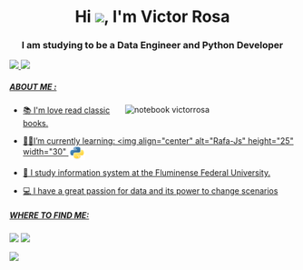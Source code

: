 <h1 align="center">Hi  <img src="https://raw.githubusercontent.com/kaueMarques/kaueMarques/master/hi.gif" width="30px">, I'm Victor Rosa</h1>
<h3 align="center">I am  studying to be a Data Engineer and Python Developer</h3>


<div>
  <a href="https://github.com/Victor-Rosa">
  <img height="160em" src="https://github-readme-stats.vercel.app/api?username=Victor-Rosa&show_icons=true&theme=react&include_all_commits=true&count_private=true"/>
  <img height="160em" src="https://github-readme-stats.vercel.app/api/top-langs/?username=Victor-Rosa&layout=compact&langs_count=7&theme=react"/>
</div>



##### ABOUT ME :

<img src="https://raw.githubusercontent.com/MicaelliMedeiros/micaellimedeiros/master/image/computer-illustration.png" min-width="400px" max-width="400px" width="300px" align="right" alt="notebook victorrosa">

 - 📚 I'm love read classic books.
- 👨‍💻I’m currently learning:  <img align="center" alt="Rafa-Js" height="25" width="30" 
  <img align="center" alt="Rosa-Python" height="25" width="30" src="https://raw.githubusercontent.com/devicons/devicon/master/icons/python/python-original.svg">



- 🏫 I study information system at the Fluminense Federal University.
 - 💻 I have a great passion for data and its power to change scenarios


##### WHERE TO FIND ME:
<p align="left">

  <a href="https://www.instagram.com/rosavictors/" alt="Instagram">
  <img src="https://img.shields.io/badge/-Instagram-FF1174?style=for-the-badge&logo=instagram&logoColor=white&link=https://www.instagram.com/rosavictors/"/></a>
  
  <a href="https://www.linkedin.com/in/victor-rosa-46b4741b8/" alt="Linkedin">
  <img src="https://img.shields.io/badge/-Linkedin-0e76a8?style=for-the-badge&logo=Linkedin&logoColor=white&link=https://www.linkedin.com/in/victor-rosa" /></a>
  
<a href = "mailto:victorsouzarosa100@gmail.com"><img src="https://img.shields.io/badge/-Gmail-%3333?style=for-the-badge&logo=gmail&logoColor=white" target="_blank"></a>


 
